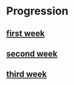 # Progression

## [first week](https://IR_remote_MQTT_MATLAB/blogs/progress-28-10-65.html)

## [second week](https://IR_remote_MQTT_MATLAB/blogs/progress-04-11-65.html)

## [third week](https://IR_remote_MQTT_MATLAB/blogs/progress-11-11-65.html)
